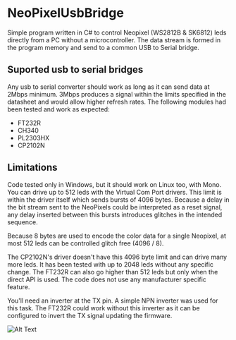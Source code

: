 # NeoPixelUsbBridge
Simple program written in C# to control Neopixel (WS2812B & SK6812) leds directly from a PC without a microcontroller. The data stream is formed in the program memory and send to a common USB to Serial bridge.
## Suported usb to serial bridges
Any usb to serial converter should work as long as it can send data at 2Mbps minimum. 3Mbps produces a signal within the limits specified in the datasheet and would allow higher refresh rates. The following modules had been tested and work as expected:
  * FT232R
  * CH340
  * PL2303HX
  * CP2102N
## Limitations
Code tested only in Windows, but it should work on Linux too, with Mono. You can drive up to 512 leds with the Virtual Com Port drivers.
This limit is within the driver itself which sends bursts of 4096 bytes. Because a delay in the bit stream sent to the NeoPixels could be interpreted as a reset signal, any delay inserted between this bursts introduces glitches in the intended sequence.

Because 8 bytes are used to encode the color data for a single Neopixel, at most 512 leds can be controlled glitch free (4096 / 8).

The CP2102N's driver doesn't have this 4096 byte limit and can drive many more leds. It has been tested with up to 2048 leds without any specific change. The FT232R can also go higher than 512 leds but only when the direct API is used. The code does not use any manufacturer specific feature.

You'll need an inverter at the TX pin. A simple NPN inverter was used for this task. The FT232R could work without this inverter as it can be configured to invert the TX signal updating the firmware.

![Alt Text](https://adanbucio.files.wordpress.com/2017/07/simple-transistor-inverter1.png)

